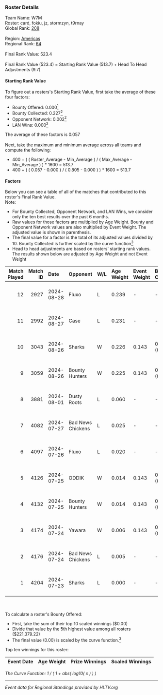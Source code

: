 ### Roster Details<br />
Team Name: W7M<br />
Roster: card, fokiu, jz, stormzyn, t9rnay<br />
Global Rank: [208](../../standings_global_2025_01_20.md)<br />
<br />
Region: [Americas]( ../../standings_americas_2025_01_20.md)<br />
Regional Rank: [64]( ../../standings_americas_2025_01_20.md)<br />
<br />
Final Rank Value:  523.4<br />
<br />
Final Rank Value (523.4) = Starting Rank Value (513.7) + Head To Head Adjustments (9.7)<br />

#### Starting Rank Value<br />
To figure out a rosters's Starting Rank Value, first take the average of these four factors:<br />
- Bounty Offered: 0.000[<sup>1</sup>](#table2)
- Bounty Collected: 0.227[<sup>2</sup>](#table1)
- Opponent Network: 0.002[<sup>2</sup>](#table1)
- LAN Wins: 0.000[<sup>2</sup>](#table1)

The average of these factors is 0.057<br />
<br />
Next, take the maximum and minimum average across all teams and compute the following:<br />
- 400 + ( ( Roster_Average - Min_Average ) / ( Max_Average - Min_Average ) ) * 1600 = 513.7
- 400 + ( ( 0.057 - 0.000 ) / ( 0.805 - 0.000 ) ) * 1600 = 513.7


#### Factors<br />
Below you can see a table of all of the matches that contributed to this roster's Final Rank Value.<br />
Note:<br />

- For Bounty Collected, Opponent Network, and LAN Wins, we consider only the ten best results over the past 6 months.
- Raw values for those factors are multiplied by Age Weight. Bounty and Opponent Network values are also multiplied by Event Weight. The adjusted value is shown in parenthesis.
- The final value for a factor is the total of its adjusted values divided by 10. Bounty Collected is further scaled by the curve function[<sup>3</sup>](#curveFunction)
- Head to head adjustments are based on rosters' starting rank values. The results shown below are adjusted by Age Weight and not Event Weight
<span id="table1"></span><br />


| Match Played | Match ID | Date       | Opponent          | W/L | Age Weight | Event Weight | Bounty Collected | Opponent Network | LAN Wins  | H2H Adj. | Roster                            |
| -: | -: | :- | :- | :- | :- | :- | :- | :- | :- | -: | :- |
|           12 |     2927 | 2024-08-28 | Fluxo             | L   | 0.239      | -            | -                | -                | -         |    -0.34 | card, fokiu, jz, stormzyn, t9rnay |
|           11 |     2992 | 2024-08-27 | Case              | L   | 0.231      | -            | -                | -                | -         |    -1.60 | card, fokiu, jz, stormzyn, t9rnay |
|           10 |     3043 | 2024-08-26 | Sharks            | W   | 0.226      | 0.143        | 0.110 (0.004)    | 0.595 (0.019)    | 0 (0.000) |     6.98 | card, fokiu, jz, stormzyn, t9rnay |
|            9 |     3059 | 2024-08-26 | Bounty Hunters    | W   | 0.225      | 0.143        | 0.005 (0.000)    | 0.019 (0.001)    | 0 (0.000) |     4.88 | card, fokiu, jz, stormzyn, t9rnay |
|            8 |     3881 | 2024-08-01 | Dusty Roots       | L   | 0.060      | -            | -                | -                | -         |    -0.22 | card, fokiu, jz, stormzyn, t9rnay |
|            7 |     4082 | 2024-07-27 | Bad News Chickens | L   | 0.025      | -            | -                | -                | -         |    -0.51 | card, fokiu, jz, stormzyn, t9rnay |
|            6 |     4097 | 2024-07-26 | Fluxo             | L   | 0.020      | -            | -                | -                | -         |    -0.20 | card, fokiu, jz, stormzyn, t9rnay |
|            5 |     4126 | 2024-07-25 | ODDIK             | W   | 0.014      | 0.143        | 0.085 (0.000)    | 0.376 (0.001)    | 0 (0.000) |     0.40 | card, fokiu, jz, stormzyn, t9rnay |
|            4 |     4132 | 2024-07-25 | Bounty Hunters    | W   | 0.014      | 0.143        | 0.005 (0.000)    | 0.019 (0.000)    | 0 (0.000) |     0.30 | card, fokiu, jz, stormzyn, t9rnay |
|            3 |     4174 | 2024-07-24 | Yawara            | W   | 0.006      | 0.143        | 0.005 (0.000)    | 0.268 (0.000)    | 0 (0.000) |     0.14 | card, fokiu, jz, stormzyn, t9rnay |
|            2 |     4176 | 2024-07-24 | Bad News Chickens | L   | 0.005      | -            | -                | -                | -         |    -0.11 | card, fokiu, jz, stormzyn, t9rnay |
|            1 |     4204 | 2024-07-23 | Sharks            | L   | 0.000      | -            | -                | -                | -         |     0.00 | card, fokiu, jz, stormzyn, t9rnay |

<br />
<span id="table2"></span><br />
To calculate a roster's Bounty Offered:<br />

- First, take the sum of their top 10 scaled winnings ($0.00)
- Divide that value by the 5th highest value among all rosters ($221,379.22)
- The final value (0.00) is scaled by the curve function.[<sup>3</sup>](#curveFunction)

Top ten winnings for this roster:<br />

| Event Date | Age Weight | Prize Winnings | Scaled Winnings |
| :- | -: | :- | :- |


<span id="curveFunction"></span>_The Curve Function: 1 / ( 1 + abs( log10( x ) ) )_<br />

---
_Event data for Regional Standings provided by HLTV.org_<br />
